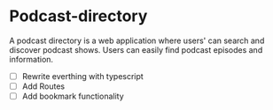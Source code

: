 # Podcast-directory
  A podcast directory is a web application where users' can search and discover podcast shows. Users can easily find podcast episodes and information.
  
- [ ] Rewrite everthing with typescript
- [ ] Add Routes
- [ ] Add bookmark functionality
